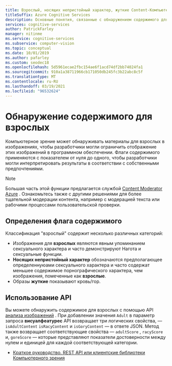 ```yaml
---
title: Взрослый, носящих непристойный характер, жуткие Content-Компьютерное зрение
titleSuffix: Azure Cognitive Services
description: Основные понятия, связанные с обнаружением содержимого для взрослых в изображениях с помощью API компьютерного зрения.
services: cognitive-services
author: PatrickFarley
manager: nitinme
ms.service: cognitive-services
ms.subservice: computer-vision
ms.topic: conceptual
ms.date: 10/01/2019
ms.author: pafarley
ms.custom: seodec18
ms.openlocfilehash: 5d5961ecae2fbc154ae6f1acd74df2bb74024fa1
ms.sourcegitcommit: 910a1a38711966cb171050db245fc3b22abc8c5f
ms.translationtype: MT
ms.contentlocale: ru-RU
ms.lasthandoff: 03/19/2021
ms.locfileid: "96532624"
---
```

# <a name="detect-adult-content"></a>Обнаружение содержимого для взрослых

Компьютерное зрение может обнаруживать материалы для взрослых в изображениях, чтобы разработчики могли ограничить отображение этих изображений в программном обеспечении. Флаги содержимого применяются с показателем от нуля до одного, чтобы разработчики могли интерпретировать результаты в соответствии с собственными предпочтениями.

> [!NOTE]
> Большая часть этой функции предлагается службой [Content Moderator Azure](../content-moderator/overview.md) . Ознакомьтесь также с другими решениями для более тщательной модерации контента, например с модерацией текста или рабочими процессами пользовательской проверки.

## <a name="content-flag-definitions"></a>Определения флага содержимого

Классификация "взрослый" содержит несколько различных категорий:

- Изображения для **взрослых** являются явным упоминанием сексуального характера и часто демонстрируют Нагота и сексуальные функции.
- **Носящих непристойный характер** обозначаются предполагающее определеннуюами сексуального характера и часто содержат меньшее содержимое порнографического характера, чем изображения, помеченные как **взрослые**.
- Образы **жуткие** показывают кровь/гор.

## <a name="use-the-api"></a>Использование API

Вы можете обнаружить содержимое для взрослых с помощью API [анализа изображений](https://westcentralus.dev.cognitive.microsoft.com/docs/services/computer-vision-v3-1-ga/operations/56f91f2e778daf14a499f21b) . При добавлении значения `Adult` в параметр запроса **висуалфеатурес** API возвращает три логических свойства, &mdash; `isAdultContent` `isRacyContent` и `isGoryContent` &mdash; в ответе JSON. Метод также возвращает соответствующие свойства &mdash; `adultScore` , `racyScore` и, `goreScore` &mdash; которые представляют показатели достоверности между нулем и единицей для каждой соответствующей категории.

- [Краткое руководство. REST API или клиентские библиотеки Компьютерного зрения](./quickstarts-sdk/client-library.md?pivots=programming-language-csharp)
